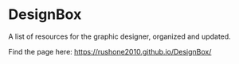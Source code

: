 # DesignBox
A list of resources for the graphic designer, organized and updated.

Find the page here: https://rushone2010.github.io/DesignBox/
